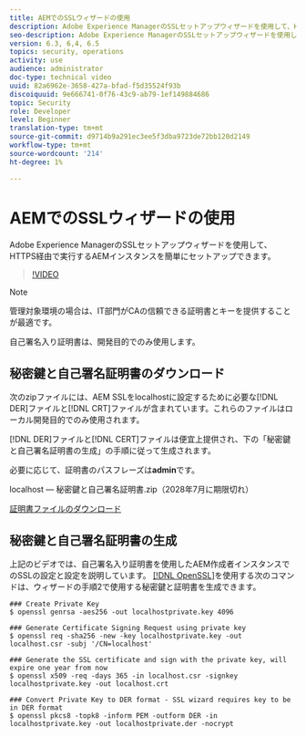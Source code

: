 ```yaml
---
title: AEMでのSSLウィザードの使用
description: Adobe Experience ManagerのSSLセットアップウィザードを使用して、HTTPS経由で実行するAEMインスタンスを簡単にセットアップできます。
seo-description: Adobe Experience ManagerのSSLセットアップウィザードを使用して、HTTPS経由で実行するAEMインスタンスを簡単にセットアップできます。
version: 6.3, 6,4, 6.5
topics: security, operations
activity: use
audience: administrator
doc-type: technical video
uuid: 82a6962e-3658-427a-bfad-f5d35524f93b
discoiquuid: 9e666741-0f76-43c9-ab79-1ef149884686
topic: Security
role: Developer
level: Beginner
translation-type: tm+mt
source-git-commit: d9714b9a291ec3ee5f3dba9723de72bb120d2149
workflow-type: tm+mt
source-wordcount: '214'
ht-degree: 1%

---
```



# AEMでのSSLウィザードの使用

Adobe Experience ManagerのSSLセットアップウィザードを使用して、HTTPS経由で実行するAEMインスタンスを簡単にセットアップできます。

>[!VIDEO](https://video.tv.adobe.com/v/17993/?quality=12&learn=on)

>[!NOTE]
>
>管理対象環境の場合は、IT部門がCAの信頼できる証明書とキーを提供することが最適です。
>
>自己署名入り証明書は、開発目的でのみ使用します。

## 秘密鍵と自己署名証明書のダウンロード

次のzipファイルには、AEM SSLをlocalhostに設定するために必要な[!DNL DER]ファイルと[!DNL CRT]ファイルが含まれています。これらのファイルはローカル開発目的でのみ使用されます。

[!DNL DER]ファイルと[!DNL CERT]ファイルは便宜上提供され、下の「秘密鍵と自己署名証明書の生成」の手順に従って生成されます。

必要に応じて、証明書のパスフレーズは&#x200B;**admin**&#x200B;です。

localhost — 秘密鍵と自己署名証明書.zip（2028年7月に期限切れ）

[証明書ファイルのダウンロード](assets/use-the-ssl-wizard/certificate.zip)

## 秘密鍵と自己署名証明書の生成

上記のビデオでは、自己署名入り証明書を使用したAEM作成者インスタンスでのSSLの設定と設定を説明しています。 [[!DNL OpenSSL]](https://www.openssl.org/)を使用する次のコマンドは、ウィザードの手順2で使用する秘密鍵と証明書を生成できます。

```shell
### Create Private Key
$ openssl genrsa -aes256 -out localhostprivate.key 4096

### Generate Certificate Signing Request using private key
$ openssl req -sha256 -new -key localhostprivate.key -out localhost.csr -subj '/CN=localhost'

### Generate the SSL certificate and sign with the private key, will expire one year from now
$ openssl x509 -req -days 365 -in localhost.csr -signkey localhostprivate.key -out localhost.crt

### Convert Private Key to DER format - SSL wizard requires key to be in DER format
$ openssl pkcs8 -topk8 -inform PEM -outform DER -in localhostprivate.key -out localhostprivate.der -nocrypt
```
